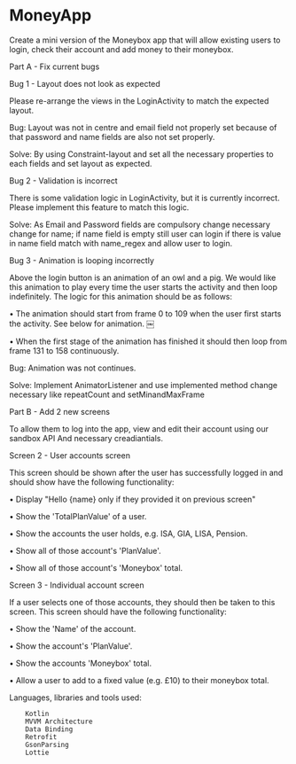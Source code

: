 # MoneyApp

Create a mini version of the Moneybox app that will allow existing users to login, check their account and add money to their moneybox.


Part A - Fix current bugs

Bug 1 - Layout does not look as expected

Please re-arrange the views in the LoginActivity to match the expected layout.

Bug: Layout was not in centre and email field not properly set because of that password and name fields are also not set properly.

Solve: By using Constraint-layout and set all the necessary properties to each fields and set layout as expected.

Bug 2 - Validation is incorrect
  
There is some validation logic in LoginActivity, but it is currently incorrect. Please implement this feature to match this logic.

Solve: As Email and Password fields are compulsory change necessary change for name; if name field is empty still user can login if there is value in name field match with name_regex and allow user to login.

Bug 3 - Animation is looping incorrectly

Above the login button is an animation of an owl and a pig. We would like this animation to play every time the user starts the activity and then loop indefinitely. The logic for this animation should be as follows:
	
  •	The animation should start from frame 0 to 109 when the user first starts the activity. See below for animation. ￼
	
  •	When the first stage of the animation has finished it should then loop from frame 131 to 158 continuously.


Bug: Animation was not continues.

Solve: Implement AnimatorListener and use implemented method change necessary like repeatCount and setMinandMaxFrame


Part B - Add 2 new screens

To allow them to log into the app, view and edit their account using our sandbox API And necessary creadiantials.

Screen 2 - User accounts screen

This screen should be shown after the user has successfully logged in and should show have the following functionality:
	
  •	Display "Hello {name} only if they provided it on previous screen"
	
  •	Show the 'TotalPlanValue' of a user.
	
  •	Show the accounts the user holds, e.g. ISA, GIA, LISA, Pension.
	
  •	Show all of those account's 'PlanValue'.
	
  •	Show all of those account's 'Moneybox' total.

Screen 3 - Individual account screen

If a user selects one of those accounts, they should then be taken to this screen. This screen should have the following functionality:
	
  •	Show the 'Name' of the account.
	
  •	Show the account's 'PlanValue'.
	
  •	Show the accounts 'Moneybox' total.
	
  •	Allow a user to add to a fixed value (e.g. £10) to their moneybox total.


Languages, libraries and tools used:
		 
		Kotlin
		MVVM Architecture
		Data Binding
		Retrofit
		GsonParsing
		Lottie 
		



		

